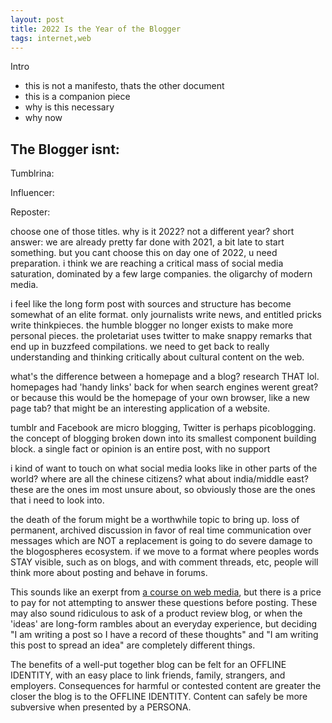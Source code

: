 ```yaml
---
layout: post
title: 2022 Is the Year of the Blogger
tags: internet,web
---
```


Intro
- this is not a manifesto, thats the other document
- this is a companion piece
- why is this necessary
- why now



## The Blogger isnt:

Tumblrina: 

Influencer:

Reposter:



choose one of those titles. why is it 2022? not a different year? short answer: we are already pretty far done with 2021, a bit late to start something. but you cant choose this on day one of 2022, u need preparation. i think we are reaching a critical mass of social media saturation, dominated by a few large companies. the oligarchy of modern media.

i feel like the long form post with sources and structure has become somewhat of an elite format. only journalists write news, and entitled pricks write thinkpieces. the humble blogger no longer exists to make more personal pieces. the proletariat uses twitter to make snappy remarks that end up in buzzfeed compilations. we need to get back to really understanding and thinking critically about cultural content on the web.

what's the difference between a homepage and a blog? research THAT lol. homepages had 'handy links' back for when search engines werent great? or because this would be the homepage of your own browser, like a new page tab? that might be an interesting application of a website. 

tumblr and Facebook are micro blogging, Twitter is perhaps picoblogging. the concept of blogging broken down into its smallest component building block. a single fact or opinion is an entire post, with no support

i kind of want to touch on what social media looks like in other parts of the world? where are all the chinese citizens? what about india/middle east? these are the ones im most unsure about, so obviously those are the ones that i need to look into.

the death of the forum might be a worthwhile topic to bring up. loss of permanent, archived discussion in favor of real time communication over messages which are NOT a replacement is going to do severe damage to the blogospheres ecosystem. if we move to a format where peoples words STAY visible, such as on blogs, and with comment threads, etc, people will think more about posting and behave in forums. 

This sounds like an exerpt from [a course on web media](https://public.wsu.edu/~campbelld/blogmanifesto.htm), but there is a price to pay for not attempting to answer these questions before posting. These may also sound ridiculous to ask of a product review blog, or when the 'ideas' are long-form rambles about an everyday experience, but deciding "I am writing a post so I have a record of these thoughts" and "I am writing this post to spread an idea" are completely different things. 

The benefits of a well-put together blog can be felt for an OFFLINE IDENTITY, with an easy place to link friends, family, strangers, and employers. Consequences for harmful or contested content are greater the closer the blog is to the OFFLINE IDENTITY. Content can safely be more subversive when presented by a PERSONA.